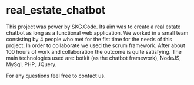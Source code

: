 # real_estate_chatbot
This project was power by SKG.Code. Its aim was to create a real estate chatbot as long as a functional web application. We worked in a small team consisting by 4 people who met for the fist time for the needs of this project. In order to collaborate we used the scrum framework. After about 100 hours of work and collaboration the outcome is quite satisfying. The main technologies used are: botkit (as the chatbot framework), NodeJS, MySql, PHP, JQuery.

For any questions feel free to contact us.
